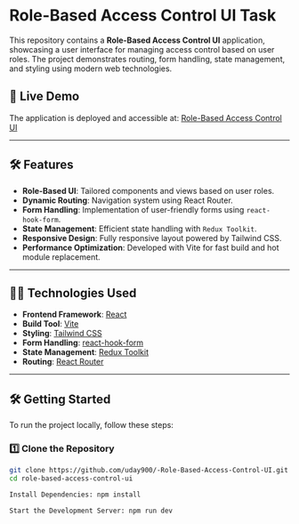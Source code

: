 # Role-Based Access Control UI Task

This repository contains a **Role-Based Access Control UI** application, showcasing a user interface for managing access control based on user roles. The project demonstrates routing, form handling, state management, and styling using modern web technologies.

## 🚀 Live Demo

The application is deployed and accessible at: [Role-Based Access Control UI](https://role-based-access-control-ui-task.netlify.app/)

---

## 🛠 Features

- **Role-Based UI**: Tailored components and views based on user roles.
- **Dynamic Routing**: Navigation system using React Router.
- **Form Handling**: Implementation of user-friendly forms using `react-hook-form`.
- **State Management**: Efficient state handling with `Redux Toolkit`.
- **Responsive Design**: Fully responsive layout powered by Tailwind CSS.
- **Performance Optimization**: Developed with Vite for fast build and hot module replacement.

---

## 🧑‍💻 Technologies Used

- **Frontend Framework**: [React](https://reactjs.org/)
- **Build Tool**: [Vite](https://vitejs.dev/)
- **Styling**: [Tailwind CSS](https://tailwindcss.com/)
- **Form Handling**: [react-hook-form](https://react-hook-form.com/)
- **State Management**: [Redux Toolkit](https://redux-toolkit.js.org/)
- **Routing**: [React Router](https://reactrouter.com/)

---

## 🛠️ Getting Started

To run the project locally, follow these steps:

### 1️⃣ Clone the Repository

```bash
git clone https://github.com/uday900/-Role-Based-Access-Control-UI.git
cd role-based-access-control-ui

Install Dependencies: npm install

Start the Development Server: npm run dev
